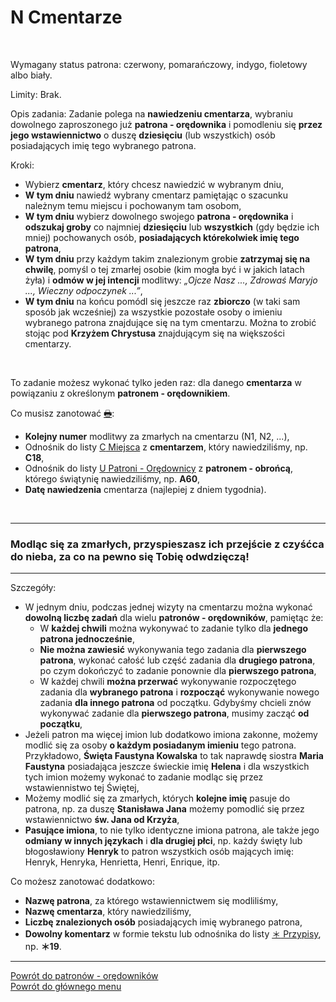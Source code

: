 # <span class="status status-list"><span class="status status-list">N</span> Cmentarze</span>
<br />

<span class="status status-title">Wymagany status patrona:</span> <span class="status status-red">czerwony</span>, <span class="status status-orange">pomarańczowy</span>, <span class="status status-indigo">indygo</span>, <span class="status status-violet">fioletowy</span> albo <span class="status status-white">biały</span>.
<br />

<span class="status status-title">Limity:</span> Brak.
<br />

<span class="status status-title">Opis zadania:</span> Zadanie polega na **nawiedzeniu cmentarza**, wybraniu dowolnego zaproszonego już **patrona - orędownika** i pomodleniu się **przez jego wstawiennictwo** o duszę **dziesięciu** (lub wszystkich) osób posiadających imię tego wybranego patrona.
<br />

<span class="status status-title">Kroki:</span>
- Wybierz **cmentarz**, który chcesz nawiedzić w wybranym dniu,
- **W tym dniu** nawiedź wybrany cmentarz pamiętając o szacunku należnym temu miejscu i pochowanym tam osobom,
- **W tym dniu** wybierz dowolnego swojego **patrona - orędownika** i **odszukaj groby** co najmniej **dziesięciu** lub **wszystkich** (gdy będzie ich mniej) pochowanych osób, **posiadających którekolwiek imię tego patrona**,
- **W tym dniu** przy każdym takim znalezionym grobie **zatrzymaj się na chwilę**, pomyśl o tej zmarłej osobie (kim mogła być i w jakich latach żyła) i **odmów w jej intencji** modlitwy: _„Ojcze Nasz ..., Zdrowaś Maryjo ..., Wieczny odpoczynek ...”_,
- **W tym dniu** na końcu pomódl się jeszcze raz **zbiorczo** (w taki sam sposób jak wcześniej) za wszystkie pozostałe osoby o imieniu wybranego patrona znajdujące się na tym cmentarzu. Można to zrobić stojąc pod **Krzyżem Chrystusa** znajdującym się na większości cmentarzy.
<br />

<span class="status status-title">To zadanie możesz wykonać tylko jeden raz:</span> dla danego **cmentarza** w powiązaniu z określonym **patronem - orędownikiem**.
<br />

<span class="status status-title">Co musisz zanotować [🖶](wszystkie_materialy_do_pobrania.md#cmentarze):</span>
- **Kolejny numer** modlitwy za zmarłych na cmentarzu (N1, N2, ...),
- Odnośnik do listy [<span class="status status-list"><span class="status status-list">C</span> Miejsca</span>](miejsca.md) z **cmentarzem**, który nawiedziliśmy, np. **C18**,
- Odnośnik do listy [<span class="status status-list"><span class="status status-red">U</span> Patroni - Orędownicy</span>](patroni_oredownicy.md) z **patronem - obrońcą**, którego świątynię nawiedziliśmy, np. **A60**,
- **Datę nawiedzenia** cmentarza (najlepiej z dniem tygodnia).
<br />

---
### <div class="colored centered">Modląc się za zmarłych, przyspieszasz ich przejście z czyśćca do nieba, za co na pewno się Tobię odwdzięczą!</div>

---
<span class="status status-title">Szczegóły:</span>
- W jednym dniu, podczas jednej wizyty na cmentarzu można wykonać **dowolną liczbę zadań** dla wielu **patronów - orędowników**, pamiętąc że:
  - W **każdej chwili** można wykonywać to zadanie tylko dla **jednego patrona jednocześnie**,
  - **Nie można zawiesić** wykonywania tego zadania dla **pierwszego patrona**, wykonać całość lub część zadania dla **drugiego patrona**, po czym dokończyć to zadanie ponownie dla **pierwszego patrona**,
  - W każdej chwili **można przerwać** wykonywanie rozpoczętego zadania dla **wybranego patrona** i **rozpocząć** wykonywanie nowego zadania **dla innego patrona** od początku. Gdybyśmy chcieli znów wykonywać zadanie dla **pierwszego patrona**, musimy zacząć **od początku**,
- Jeżeli patron ma więcej imion lub dodatkowo imiona zakonne, możemy modlić się za osoby **o każdym posiadanym imieniu** tego patrona. Przykładowo, **Święta Faustyna Kowalska** to tak naprawdę siostra **Maria Faustyna** posiadająca jeszcze świeckie imię **Helena** i dla wszystkich tych imion możemy wykonać to zadanie modląc się przez wstawiennistwo tej Świętej,
- Możemy modlić się za zmarłych, których **kolejne imię** pasuje do patrona, np. za duszę **Stanisława Jana** możemy pomodlić się przez wstawiennictwo **św. Jana od Krzyża**,
- **Pasujące imiona**, to nie tylko identyczne imiona patrona, ale także jego **odmiany w innych językach** i **dla drugiej płci**, np. każdy święty lub błogosławiony **Henryk** to patron wszystkich osób mających imię: Henryk, Henryka, Henrietta, Henri, Enrique, itp.

<span class="status status-title">Co możesz zanotować dodatkowo:</span>
- **Nazwę patrona**, za którego wstawiennictwem się modliliśmy,
- **Nazwę cmentarza**, który nawiedziliśmy,
- **Liczbę znalezionych osób** posiadających imię wybranego patrona,
- **Dowolny komentarz** w formie tekstu lub odnośnika do listy [<span class="status status-list"><span class="status status-list">＊</span> Przypisy</span>](przypisy.md), np. **＊19**.

---
[Powrót do patronów - orędowników](patroni_oredownicy.md)  
[Powrót do głównego menu](index.md)

